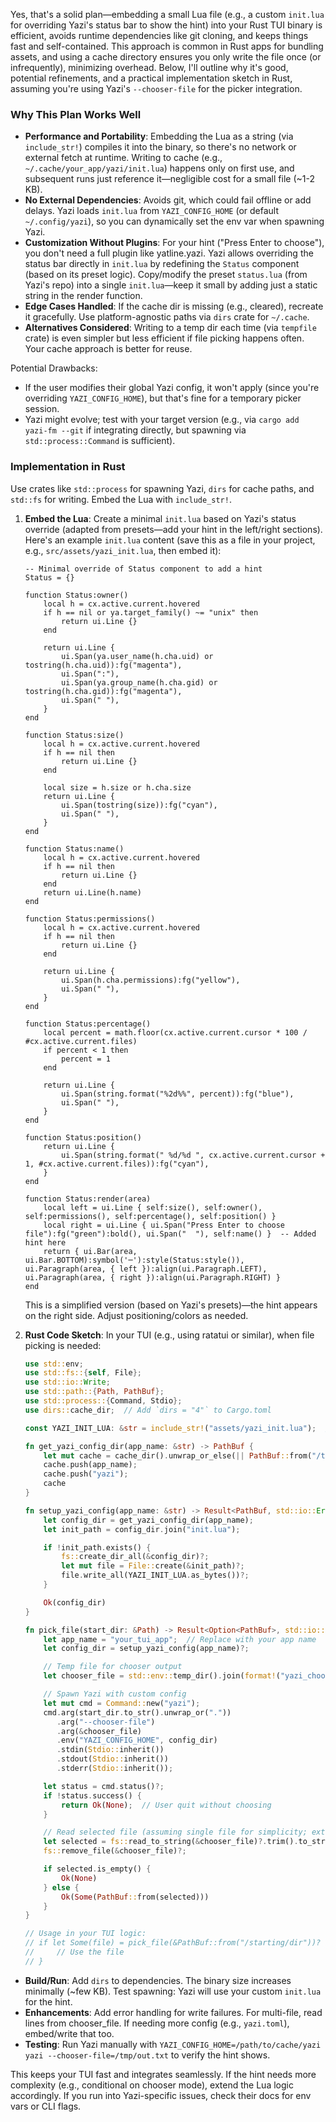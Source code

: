 Yes, that's a solid plan—embedding a small Lua file (e.g., a custom `init.lua` for overriding Yazi's status bar to show the hint) into your Rust TUI binary is efficient, avoids runtime dependencies like git cloning, and keeps things fast and self-contained. This approach is common in Rust apps for bundling assets, and using a cache directory ensures you only write the file once (or infrequently), minimizing overhead. Below, I'll outline why it's good, potential refinements, and a practical implementation sketch in Rust, assuming you're using Yazi's `--chooser-file` for the picker integration.

### Why This Plan Works Well
- **Performance and Portability**: Embedding the Lua as a string (via `include_str!`) compiles it into the binary, so there's no network or external fetch at runtime. Writing to cache (e.g., `~/.cache/your_app/yazi/init.lua`) happens only on first use, and subsequent runs just reference it—negligible cost for a small file (~1-2 KB).
- **No External Dependencies**: Avoids git, which could fail offline or add delays. Yazi loads `init.lua` from `YAZI_CONFIG_HOME` (or default `~/.config/yazi`), so you can dynamically set the env var when spawning Yazi.
- **Customization Without Plugins**: For your hint ("Press Enter to choose"), you don't need a full plugin like yatline.yazi. Yazi allows overriding the status bar directly in `init.lua` by redefining the `Status` component (based on its preset logic). Copy/modify the preset `status.lua` (from Yazi's repo) into a single `init.lua`—keep it small by adding just a static string in the render function.
- **Edge Cases Handled**: If the cache dir is missing (e.g., cleared), recreate it gracefully. Use platform-agnostic paths via `dirs` crate for `~/.cache`.
- **Alternatives Considered**: Writing to a temp dir each time (via `tempfile` crate) is even simpler but less efficient if file picking happens often. Your cache approach is better for reuse.

Potential Drawbacks:
- If the user modifies their global Yazi config, it won't apply (since you're overriding `YAZI_CONFIG_HOME`), but that's fine for a temporary picker session.
- Yazi might evolve; test with your target version (e.g., via `cargo add yazi-fm --git` if integrating directly, but spawning via `std::process::Command` is sufficient).

### Implementation in Rust
Use crates like `std::process` for spawning Yazi, `dirs` for cache paths, and `std::fs` for writing. Embed the Lua with `include_str!`.

1. **Embed the Lua**:
   Create a minimal `init.lua` based on Yazi's status override (adapted from presets—add your hint in the left/right sections). Here's an example `init.lua` content (save this as a file in your project, e.g., `src/assets/yazi_init.lua`, then embed it):

   ```lua:disable-run
   -- Minimal override of Status component to add a hint
   Status = {}

   function Status:owner()
       local h = cx.active.current.hovered
       if h == nil or ya.target_family() ~= "unix" then
           return ui.Line {}
       end

       return ui.Line {
           ui.Span(ya.user_name(h.cha.uid) or tostring(h.cha.uid)):fg("magenta"),
           ui.Span(":"),
           ui.Span(ya.group_name(h.cha.gid) or tostring(h.cha.gid)):fg("magenta"),
           ui.Span(" "),
       }
   end

   function Status:size()
       local h = cx.active.current.hovered
       if h == nil then
           return ui.Line {}
       end

       local size = h.size or h.cha.size
       return ui.Line {
           ui.Span(tostring(size)):fg("cyan"),
           ui.Span(" "),
       }
   end

   function Status:name()
       local h = cx.active.current.hovered
       if h == nil then
           return ui.Line {}
       end
       return ui.Line(h.name)
   end

   function Status:permissions()
       local h = cx.active.current.hovered
       if h == nil then
           return ui.Line {}
       end

       return ui.Line {
           ui.Span(h.cha.permissions):fg("yellow"),
           ui.Span(" "),
       }
   end

   function Status:percentage()
       local percent = math.floor(cx.active.current.cursor * 100 / #cx.active.current.files)
       if percent < 1 then
           percent = 1
       end

       return ui.Line {
           ui.Span(string.format("%2d%%", percent)):fg("blue"),
           ui.Span(" "),
       }
   end

   function Status:position()
       return ui.Line {
           ui.Span(string.format(" %d/%d ", cx.active.current.cursor + 1, #cx.active.current.files)):fg("cyan"),
       }
   end

   function Status:render(area)
       local left = ui.Line { self:size(), self:owner(), self:permissions(), self:percentage(), self:position() }
       local right = ui.Line { ui.Span("Press Enter to choose file"):fg("green"):bold(), ui.Span("  "), self:name() }  -- Added hint here
       return { ui.Bar(area, ui.Bar.BOTTOM):symbol('─'):style(Status:style()), ui.Paragraph(area, { left }):align(ui.Paragraph.LEFT), ui.Paragraph(area, { right }):align(ui.Paragraph.RIGHT) }
   end
   ```

   This is a simplified version (based on Yazi's presets)—the hint appears on the right side. Adjust positioning/colors as needed.

2. **Rust Code Sketch**:
   In your TUI (e.g., using ratatui or similar), when file picking is needed:

   ```rust
   use std::env;
   use std::fs::{self, File};
   use std::io::Write;
   use std::path::{Path, PathBuf};
   use std::process::{Command, Stdio};
   use dirs::cache_dir;  // Add `dirs = "4"` to Cargo.toml

   const YAZI_INIT_LUA: &str = include_str!("assets/yazi_init.lua");  // Embed your Lua file

   fn get_yazi_config_dir(app_name: &str) -> PathBuf {
       let mut cache = cache_dir().unwrap_or_else(|| PathBuf::from("/tmp"));
       cache.push(app_name);
       cache.push("yazi");
       cache
   }

   fn setup_yazi_config(app_name: &str) -> Result<PathBuf, std::io::Error> {
       let config_dir = get_yazi_config_dir(app_name);
       let init_path = config_dir.join("init.lua");

       if !init_path.exists() {
           fs::create_dir_all(&config_dir)?;
           let mut file = File::create(&init_path)?;
           file.write_all(YAZI_INIT_LUA.as_bytes())?;
       }

       Ok(config_dir)
   }

   fn pick_file(start_dir: &Path) -> Result<Option<PathBuf>, std::io::Error> {
       let app_name = "your_tui_app";  // Replace with your app name
       let config_dir = setup_yazi_config(app_name)?;

       // Temp file for chooser output
       let chooser_file = std::env::temp_dir().join(format!("yazi_chooser_{}.txt", std::process::id()));

       // Spawn Yazi with custom config
       let mut cmd = Command::new("yazi");
       cmd.arg(start_dir.to_str().unwrap_or("."))
          .arg("--chooser-file")
          .arg(&chooser_file)
          .env("YAZI_CONFIG_HOME", config_dir)
          .stdin(Stdio::inherit())
          .stdout(Stdio::inherit())
          .stderr(Stdio::inherit());

       let status = cmd.status()?;
       if !status.success() {
           return Ok(None);  // User quit without choosing
       }

       // Read selected file (assuming single file for simplicity; extend for multi)
       let selected = fs::read_to_string(&chooser_file)?.trim().to_string();
       fs::remove_file(&chooser_file)?;

       if selected.is_empty() {
           Ok(None)
       } else {
           Ok(Some(PathBuf::from(selected)))
       }
   }

   // Usage in your TUI logic:
   // if let Some(file) = pick_file(&PathBuf::from("/starting/dir"))? {
   //     // Use the file
   // }
   ```

- **Build/Run**: Add `dirs` to dependencies. The binary size increases minimally (~few KB). Test spawning: Yazi will use your custom `init.lua` for the hint.
- **Enhancements**: Add error handling for write failures. For multi-file, read lines from chooser_file. If needing more config (e.g., `yazi.toml`), embed/write that too.
- **Testing**: Run Yazi manually with `YAZI_CONFIG_HOME=/path/to/cache/yazi yazi --chooser-file=/tmp/out.txt` to verify the hint shows.

This keeps your TUI fast and integrates seamlessly. If the hint needs more complexity (e.g., conditional on chooser mode), extend the Lua logic accordingly. If you run into Yazi-specific issues, check their docs for env vars or CLI flags.
```
